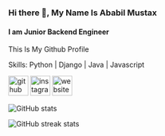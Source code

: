 ### Hi there 👋, My Name Is Ababil Mustax
#### I am Junior Backend Engineer
This Is My Github Profile

Skills: Python | Django | Java | Javascript



[<img src='https://cdn.jsdelivr.net/npm/simple-icons@3.0.1/icons/github.svg' alt='github' height='40'>](https://github.com/Birdfromhell)  [<img src='https://cdn.jsdelivr.net/npm/simple-icons@3.0.1/icons/instagram.svg' alt='instagram' height='40'>](https://www.instagram.com/bielll/)  [<img src='https://img.icons8.com/pastel-glyph/40/null/website--v1.png' alt='website' height='40'>](https://ababil-mustax.me)  

![GitHub stats](https://github-readme-stats.vercel.app/api?username=Birdfromhell&show_icons=true&count_private=true)  

![GitHub streak stats](https://streak-stats.demolab.com/?user=Birdfromhell)  

